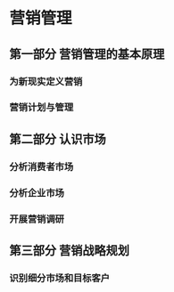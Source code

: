# 营销管理

## 第一部分 营销管理的基本原理

### 为新现实定义营销

### 营销计划与管理

## 第二部分 认识市场

### 分析消费者市场

### 分析企业市场

### 开展营销调研

## 第三部分 营销战略规划

### 识别细分市场和目标客户
